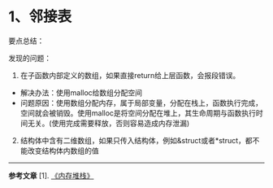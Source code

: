 # 1、邻接表
要点总结：


发现的问题：
1. 在子函数内部定义的数组，如果直接return给上层函数，会报段错误。
* 解决办法：使用malloc给数组分配空间
* 问题原因：使用数组分配内存，属于局部变量，分配在栈上，函数执行完成，空间就会被销毁。使用malloc是将空间分配在堆上，其生命周期与函数执行时间无关。(使用完成需要释放，否则容易造成内存泄漏)
2. 结构体中含有二维数组，如果只传入结构体，例如&struct或者*struct，都不能改变结构体内数组的值

---
**参考文章**
[1]. [《内存堆栈》](https://muqing15.github.io/2020/12/06/【go】内存堆栈/)